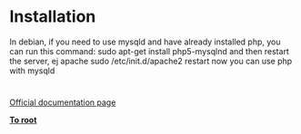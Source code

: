 # Installation





In debian, if you need to use mysqld and have already installed php, you can run this command:
sudo apt-get install php5-mysqlnd
and then restart the server, ej apache
sudo /etc/init.d/apache2 restart
now you can use php with mysqld

  

#

[Official documentation page](https://www.php.net/manual/en/mysqlnd.install.php)

**[To root](/README.md)**